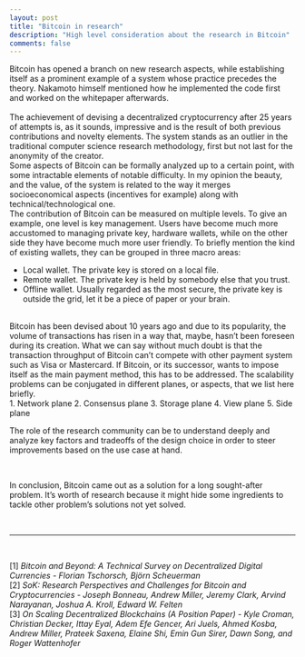 ```yaml
---
layout: post
title: "Bitcoin in research"
description: "High level consideration about the research in Bitcoin"
comments: false
---
```


Bitcoin has opened a branch on new research aspects, while establishing itself as a prominent example of a system whose practice precedes the theory. Nakamoto himself mentioned how he implemented the code first and worked on the whitepaper afterwards. 
<br>	
The achievement of devising a decentralized cryptocurrency after 25 years of attempts is, as it sounds, impressive and is the result of both previous contributions and novelty elements.
The system stands as an outlier in the traditional computer science research methodology, first but not last for the anonymity of the creator. 
<br>
Some aspects of Bitcoin can be formally analyzed up to a certain point, with some intractable elements of notable difficulty. In my opinion the beauty, and the value, of the system is related to the way it merges socioeconomical aspects (incentives for example) along with technical/technological one.
<br>
The contribution of Bitcoin can be measured on multiple levels. To give an example, one level is key management. Users have become much more accustomed to managing private key, hardware wallets, while on the other side they have become much more user friendly.
To briefly mention the kind of existing wallets, they can be grouped in three macro areas:
* Local wallet. The private key is stored on a local file.
* Remote wallet. The private key is held by somebody else that you trust. 
* Offline wallet. Usually regarded as the most secure, the private key is outside the grid, let it be a piece of paper or your brain.
<br>
Bitcoin has been devised about 10 years ago and due to its popularity, the volume of transactions has risen in a way that, maybe, hasn’t been foreseen during its creation. What we can say without much doubt is that the transaction throughput of Bitcoin can’t compete with other payment system such as Visa or Mastercard. If Bitcoin, or its successor, wants to impose itself as the main payment method, this has to be addressed.
The scalability problems can be conjugated in different planes, or aspects, that we list here briefly.
<br>
1.	Network plane
2.	Consensus plane
3.	Storage plane
4.	View plane 
5.	Side plane

<bf>

The role of the research community can be to understand deeply and analyze key factors and tradeoffs of the design choice in order to steer improvements based on the use case at hand.

<br>

In conclusion, Bitcoin came out as a solution for a long sought-after problem. It’s worth of research because it might hide some ingredients to tackle other problem’s solutions not yet solved.

<br>
<hr>
<br>

[1] <i>Bitcoin and Beyond: A Technical Survey on Decentralized Digital Currencies - Florian Tschorsch, Björn Scheuerman</i>
<br>
[2] <i>SoK: Research Perspectives and Challenges for Bitcoin and Cryptocurrencies - Joseph Bonneau, Andrew Miller, Jeremy Clark, Arvind Narayanan, Joshua A. Kroll, Edward W. Felten</i>
<br>
[3] <i>On Scaling Decentralized Blockchains (A Position Paper) - Kyle Croman, Christian Decker, Ittay Eyal, Adem Efe Gencer, Ari Juels, Ahmed Kosba, Andrew Miller, Prateek Saxena, Elaine Shi, Emin Gun Sirer, Dawn Song, and Roger Wattenhofer</i>

